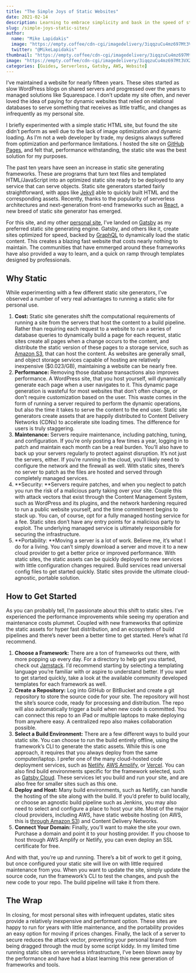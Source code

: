 ```yaml
---
title: "The Simple Joys of Static Websites"
date: 2021-02-14
description: Learning to embrace simplicity and bask in the speed of static websites with Gatsby
slug: /simple-joys-static-sites/
author:
  name: "Mike Lapidakis"
  image: "https://empty.coffee/cdn-cgi/imagedelivery/3iqqzuCu4mz697Mt3VX2wA/69194722-6f88-4268-402b-a24f5c3daf00/tiny"
  twitter: "@MikeLapidakis"
thumbnail: "https://empty.coffee/cdn-cgi/imagedelivery/3iqqzuCu4mz697Mt3VX2wA/173d1beb-0e46-4dde-23a7-40b5d6a65600/thumbnail"
image: "https://empty.coffee/cdn-cgi/imagedelivery/3iqqzuCu4mz697Mt3VX2wA/173d1beb-0e46-4dde-23a7-40b5d6a65600/hero"
categories: [Guides, Serverless, Gatsby, AWS, Website]
---
```


I’ve maintained a website for nearly fifteen years. These sites started as slow WordPress blogs on shared servers and progressed over the years to managed solutions like Squarespace. I don’t update my site often, and never loved the idea of paying for dynamic websites that relied on relational databases to serve something that receives as little traffic, and changes as infrequently as my personal site.

I briefly experimented with a simple static HTML site, but found the site didn’t perform as well due to the lack of image optimization and dynamic loading. As I’m not a web developer by trade, my designs always suffered from optimization and performance limitations. I hosted the site on [GitHub Pages](https://pages.github.com/), and felt that, performance withstanding, the static site was the best solution for my purposes.

The past ten years have seen an increase in static site generating frameworks. These are programs that turn text files and templated HTML/JavaScript into an optimized static site ready to be deployed to any service that can serve objects. Static site generators started fairly straightforward, with apps like [Jekyll](https://jekyllrb.com/) able to quickly built HTML and the corresponding assets. Recently, thanks to the popularity of serverless architectures and next-generation front-end frameworks such as [React](https://reactjs.org/), a new breed of static site generator has emerged.

For this site, and my other [personal site](https://mike.lapidak.is), I’ve landed on [Gatsby](https://www.gatsbyjs.com/) as my preferred static site generating engine. Gatsby, and others like it, create sites optimized for speed, backed by [GraphQL](https://graphql.org/) to dynamically load the static content. This creates a blazing fast website that costs nearly nothing to maintain. The communities that have emmerged around these frameworks have also provided a way to learn, and a quick on ramp through templates designed by professionals.

## Why Static

While experimenting with a few different static site generators, I’ve observed a number of very real advantages to running a static site for personal use.

1. **Cost:** Static site generates shift the computational requirements of running a site from the servers that host the content to a build pipeline. Rather than requiring each request to a website to run a series of database queries to dynamically build a page for each request, static sites create all pages when a change occurs to the content, and distribute the static version of these pages to a storage service, such as [Amazon S3](https://aws.amazon.com/s3/), that can host the content. As websites are generally small, and object storage services capable of hosting are relatively inexpensive ($0.023/GB), maintaining a website can be nearly free.
2. **Performance:** Removing those database transactions also improves performance. A WordPress site, that you host yourself, will dynamically generate each page when a user navigates to it. This dynamic page generation is wasteful for most websites that don’t often change, or don’t require customization based on the user. This waste comes in the form of running a server required to perform the dynamic operations, but also the time it takes to serve the content to the end user. Static site generators create assets that are happily distributed to Content Delivery Networks (CDNs) to accelerate site loading times. The difference for users is truly staggering.
3. **Maintenance:** Servers require maintenance, including patching, tuning, and configuration. If you’re only posting a few times a year, logging in to patch and maintain each month can be a real burden. You’ll also have to back up your servers regularly to protect against disruption. It’s not just the servers, either. If you’re running in the cloud, you’ll likely need to configure the network and the firewall as well. With static sites, there’s no server to patch as the files are hosted and served through completely managed services.
4. **Security: **Servers require patches, and when you neglect to patch you run the risk of a malicious party taking over your site. Couple this with attack vectors that exist through the Content Management System, such as WordPress and its plugins, and the network hardening required to run a public website yourself, and the time commitment begins to stack up. You can, of course, opt for a fully managed hosting service for a fee. Static sites don’t have any entry points for a malicious party to exploit. The underlying managed service is ultimately responsible for securing the infrastructure.
5. **Portability: **Moving a server is a lot of work. Believe me, it’s what I do for a living. You can’t simply download a server and move it to a new cloud provider to get a better price or improved performance. With static sites, the static assets can be quickly deployed to new services with little configuration changes required. Build services read universal config files to get started quickly. Static sites provide the ultimate cloud-agnostic, portable solution.

## How to Get Started

As you can probably tell, I’m passionate about this shift to static sites. I’ve experienced the performance improvements while seeing my operation and maintenance costs plummet. Coupled with new frameworks that optimize the static assets for hyper fast distribution, and an ecosystem of build pipelines and there’s never been a better time to get started. Here’s what I’d recommend.

1. **Choose a Framework:** There are a ton of frameworks out there, with more popping up every day. For a directory to help get you started, check out [Jamstack](https://jamstack.org/). I’d recommend starting by selecting a templating language you’re familiar with or aspire to understand better. If you want to get started quickly, take a look at the available community developed templates for each framework as well.
2. **Create a Repository:** Log into GitHub or BitBucket and create a git repository to store the source code for your site. The repository will host the site’s source code, ready for processing and distribution. The repo will also automatically trigger a build when new code is committed. You can connect this repo to an iPad or multiple laptops to make deploying from anywhere easy. A centralized repo also makes collaboration possible.
3. **Select a Build Environment:** There are a few different ways to build your static site. You can choose to run the build entirely offline, using the framework’s CLI to generate the static assets. While this is one approach, it requires that you always deploy from the same computer/laptop. I prefer one of the many cloud-hosted code deployment services, such as [Netlify](https://www.netlify.com/), [AWS Amplify](https://aws.amazon.com/amplify/), or [Vercel](https://vercel.com/). You can also find build environments specific for the framework selected, such as [Gatsby Cloud](https://www.gatsbyjs.com/cloud/). These services let you build and run your site, and are also free for smaller sites such as this one.
4. **Deploy and Host:** Many build environments, such as Netlify, can handle the hosting of the site along with the build. If you’d prefer to build locally, or choose an agnostic build pipeline such as Jenkins, you may also need to select and configure a place to host your site. Most of the major cloud providers, including AWS, have static website hosting (on AWS, this is [through Amazon S3](https://docs.aws.amazon.com/AmazonS3/latest/userguide/WebsiteHosting.html)) and Content Delivery Networks.
5. **Connect Your Domain:** Finally, you’ll want to make the site your own. Purchase a domain and point it to your hosting provider. If you choose to host through AWS Amplify or Netlify, you can even deploy an SSL certificate for free.

And with that, you’re up and running. There’s a bit of work to get it going, but once configured your static site will live on with little required maintenance from you. When you want to update the site, simply update the source code, run the framework’s CLI to test the changes, and push the new code to your repo. The build pipeline will take it from there.

## The Wrap

In closing, for most personal sites with infrequent updates, static sites provide a relatively inexpensive and performant option. These sites are happy to run for years with little maintenance, and the portability provides an easy option for moving if prices changes. Finally, the lack of a server to secure reduces the attack vector, preventing your personal brand from being dragged through the mud by some script kiddy. In my limited time running static sites on serverless infrastructure, I’ve been blown away by the performance and have had a blast learning this new generation of frameworks and tools.
